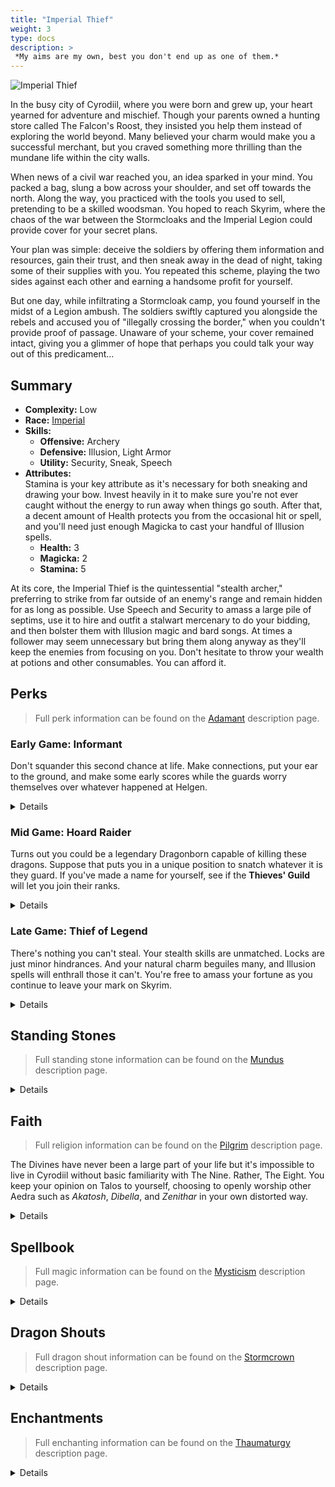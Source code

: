 ```yaml
---
title: "Imperial Thief"
weight: 3
type: docs
description: >
 *My aims are my own, best you don't end up as one of them.*
---
```


![Imperial Thief](/Pictures/sss/builds/imperial-thief.png)

In the busy city of Cyrodiil, where you were born and grew up, your heart yearned for adventure and mischief. Though your parents owned a hunting store called The Falcon's Roost, they insisted you help them instead of exploring the world beyond. Many believed your charm would make you a successful merchant, but you craved something more thrilling than the mundane life within the city walls.

When news of a civil war reached you, an idea sparked in your mind. You packed a bag, slung a bow across your shoulder, and set off towards the north. Along the way, you practiced with the tools you used to sell, pretending to be a skilled woodsman. You hoped to reach Skyrim, where the chaos of the war between the Stormcloaks and the Imperial Legion could provide cover for your secret plans.

Your plan was simple: deceive the soldiers by offering them information and resources, gain their trust, and then sneak away in the dead of night, taking some of their supplies with you. You repeated this scheme, playing the two sides against each other and earning a handsome profit for yourself.

But one day, while infiltrating a Stormcloak camp, you found yourself in the midst of a Legion ambush. The soldiers swiftly captured you alongside the rebels and accused you of "illegally crossing the border," when you couldn't provide proof of passage. Unaware of your scheme, your cover remained intact, giving you a glimmer of hope that perhaps you could talk your way out of this predicament...

## Summary

* **Complexity:** Low
* **Race:** [Imperial](## "Major Skill: Speech
Minor Skills: Block, Heavy Armor, One-handed, Restoration, Smithing
Red Diamond: Your Health, Magicka, and Stamina are increased by 25. You receive 10% better prices, and you find extra gold in your travels.")
* **Skills:**
  * **Offensive:** Archery
  * **Defensive:** Illusion, Light Armor
  * **Utility:** Security, Sneak, Speech
* **Attributes:**  
  Stamina is your key attribute as it's necessary for both sneaking and drawing your bow. Invest heavily in it to make sure you're not ever caught without the energy to run away when things go south. After that, a decent amount of Health protects you from the occasional hit or spell, and you'll need just enough Magicka to cast your handful of Illusion spells. 
  * **Health:** 3
  * **Magicka:** 2
  * **Stamina:** 5

At its core, the Imperial Thief is the quintessential "stealth archer," preferring to strike from far outside of an enemy's range and remain hidden for as long as possible. Use Speech and Security to amass a large pile of septims, use it to hire and outfit a stalwart mercenary to do your bidding, and then bolster them with Illusion magic and bard songs. At times a follower may seem unnecessary but bring them along anyway as they'll keep the enemies from focusing on you. Don't hesitate to throw your wealth at potions and other consumables. You can afford it.

## Perks

> Full perk information can be found on the [Adamant](https://www.nexusmods.com/skyrimspecialedition/mods/30191) description page.

### Early Game: Informant

Don't squander this second chance at life. Make connections, put your ear to the ground, and make some early scores while the guards worry themselves over whatever happened at Helgen.

<details>

#### Archery

*Your bow is your only source of direct damage. Shoot fast and shoot true.*

* **Marksman 1 (10):** Bows deal 25% more damage.
* **Eagle Eye 1 (20):** Bows have a 10% chance of dealing critical damage.
* **Quick Draw 1 (30):** You draw your bow 20% faster.

#### Illusion

*Experiment with Illusion when you can. The spells can get you out of sticky situations.*

* **Illusionist 1 (10):** Illusion spells cost 25% less Magicka.

#### Light Armor

*When all goes well you'll wonder why you even wear armor. But you'll be glad you have it when you're hit.*

* **Scout 1 (10):** Light armor is 25% more effective.
* **Agility 1 (20):** You gain 50% Stamina Regeneration when wearing a light armor chest piece.

#### Security

*A thief with no sleight of hand is a bad thief. Ply your trade at every opportunity.*

* **Collector 1 (10):** You are 25% better at lockpicking and pickpocketing. 

#### Sneak

*Being undetected will be your greatest ally. Never attempt a direct fight whenever possible.*

* **Agent 1 (10):** You are 25% harder to detect while sneaking.
* **Silent Casting (20):** Your spells are silent to others.

#### Speech

*You're in your element when talking to others. Keep your tongue as sharp as your arrows.*

* **Merchant 1 (10):** Buying and selling prices are 25% better.
* **Silver Tongue (20):** You are much more likely to succeed at persuasion and intimidation, and you can bribe guards to ignore crimes.

</details>

### Mid Game: Hoard Raider

Turns out you could be a legendary Dragonborn capable of killing these dragons. Suppose that puts you in a unique position to snatch whatever it is they guard. If you've made a name for yourself, see if the **Thieves' Guild** will let you join their ranks.

<details>

#### Archery

*Mobile archery is nice to have but your goal is single shot kills from the shadows.*

* **Power Shot (40):** Bows have a 50% chance to stagger enemies.
* **Grim Focus 1 (40):** Critical hits with bows deal three times damage.
* **Marksman 2 (50):** Bows deal 50% more damage.
* **Ranger (60):** You can move faster with a drawn bow.

#### Illusion

*With courage buffs lasting this long, never leave home alone.*

* **Captivating Presence 1 (20):** Your Illusion spells last 50% longer.
* **Guidance (30):** Courage spells last three times longer.
* **Indomitable Will 1 (40):** Your Illusion spells are 50% stronger.
* **Illusionist 2 (50):** Illusion spells cost 50% less Magicka.

#### Light Armor

*Here you'll snag two speed boosts which will help stealth mobility.*

* **Specialist 1 (30):** You receive a 25% armor bonus when wearing a light armor chest piece.
* **Unhindered (40):** Your armor weighs nothing and doesn’t slow you down while wearing a light armor chest piece.
* **Athletics 1 (40):** You move 10% faster when wearing a light armor chest piece.
* **Scout 2 (50):** Light armor is 50% more effective.

#### Security

*You've put in a lot of practice, now make the rewards worth the effort.*

* **Golden Touch (20):** You find more gold when opening chests and picking pockets.
* **Sleight of Hand 1 (30):** You are 50% more likely to succeed at pickpocketing while undetected.
* **Locksmith (40):** Your lockpicks start closer to the opening position. 
* **Collector 2 (50):** You are 50% better at lockpicking and pickpocketing. 

#### Sneak

*Stay hidden and hit harder when no one sees you coming.*

* **Deadly Aim 1 (30):** Sneak attacks with bows deal 50% extra damage.
* **Trespasser (30):** You no longer trigger traps, and you can execute a silent roll while sneaking.
* **Agent 2 (50):** You are 50% harder to detect while sneaking.

#### Speech

*Make it easier to offload your ill-gotten gains.*

* **Bard 1 (30):** Your bard songs are twice as strong.
* **Supply and Demand 1 (30):** Merchants have extra gold for bartering.
* **Black Market (40):** You can sell stolen items to any merchant.

</details>

### Late Game: Thief of Legend

There's nothing you can't steal. Your stealth skills are unmatched. Locks are just minor hindrances. And your natural charm beguiles many, and Illusion spells will enthrall those it can't. You're free to amass your fortune as you continue to leave your mark on Skyrim.

<details>

#### Archery

*Again, the goal is single shot kills when you have to kill. Mastery of this tree will help with that.*

* **Quick Draw 2 (70):** You draw your bow 40% faster.
* **Eagle Eye 2 (70):** Bows have a 20% chance of dealing critical damage.
* **Steady Hand (80):** Zooming in with a bow slows down time.
* **Grim Focus 2 (90):** Critical hits with bows deal five times damage.
* **Lethal Shot (100):** Your critical chance and critical damage with bows are doubled against enemies who fall below half Health.

#### Illusion

*Command won't grant buffs but you'll still be able to convince many to fight for you.*

* **Captivating Presence 2 (60):** Your Illusion spells last 100% longer.
* **Indomitable Will 2 (80):** Your Illusion spells are 100% stronger.

#### Light Armor

*Stamina regeneration is the name of the game here. Along with another speed boost.*

* **Adrenaline (60):** You move 20% faster when sprinting while wearing a light armor chest piece.
* **Agility 2 (60):** You gain 100% Stamina Regeneration when wearing a light armor chest piece.
* **Specialist 2 (70):** You receive a 50% armor bonus while wearing a light armor chest piece.
* **Endurance (80):** You spend 20% less Stamina when power attacking or drawing a bow when wearing a light armor chest piece.
* **Athletics 2 (90):** You move 20% faster while wearing three pieces of light armor.
* **Second Wind (100):** Your Stamina regenerates twice as fast when you fall below half Stamina when wearing a light armor chest piece.	

#### Security

*Literally strip your enemies of their defenses before the fight starts.*

* **Misdirection (80):** Your maximum chance to succeed at pickpocketing is increased to 100%.
* **Perfect Touch (100):** You can pickpocket equipped weapons, armor, and jewelry.

#### Sneak

*A substantial increase to both your sneak speed and sneak damage.*

* **Infiltrator (60):** You move 25% faster while sneaking.
* **Deadly Aim 2 (60):** Sneak attacks with bows deal 100% extra damage.

#### Speech

*Get the most out of your instruments. The lute is especially potent for buffing yourself.*

* **Minstrel (40):** Your bard songs last three times as long.
* **Merchant 2 (50):** Buying and selling prices are 50% better.
* **Bard 2 (60):** Your bard songs are twice as strong and grant an additional bonus to you and your allies.
* **Skald (80):** Your bard songs are twice as strong on your allies.
* **Investor (90):** You can invest in a shopkeeper’s business to increase their available gold.

</details>

## Standing Stones

> Full standing stone information can be found on the [Mundus](https://www.nexusmods.com/skyrimspecialedition/mods/33411) description page.

<details>

<img align="right" width="100" src="/Pictures/sss/builds/the-thief.webp">

#### The Thief (Guardian)

***Cheater's Luck:*** *Your Stamina is increased by 50, you move 10% faster, and you take 50% less damage from falling.*

Your Guardian Stone will be useful at every point of your adventure. Extra stamina and movement speed plays well into your stealth gameplay and, should situations really fall apart, you might be able to survive falls your pursuers cannot.

<img align="right" width="100" src="/Pictures/sss/builds/the-lover.webp">

#### The Lover

***Lover's Touch:*** *Your Stamina regenerates twice as fast, but you take 25% extra damage while power attacking, drawing a bow, or casting a spell.*

Once you have enough raw Stamina, regeneration becomes the higher priority. The downside to The Lover doesn't concern you much as all since you have no intention of taking damage while drawing your bow. Later in the game you may have plenty of regeneration from your Light Armor perks and will start to see little benefit here.

<img align="right" width="100" src="/Pictures/sss/builds/the-shadow.webp">

#### The Shadow

***Moonshadow:*** *You are 25% harder to detect while sneaking, and you deal 25% extra damage with sneak attacks and spells.*

It's no surprise that a sneakthief would find a home under the Shadow. This stone is especially useful in the early and mid-game where the 25% boost may be the deciding factor between being undetected and having your guts spilled. In the late game you'll still benefit from the boost to sneak attacks.

</details>

## Faith

> Full religion information can be found on the [Pilgrim](https://www.nexusmods.com/skyrimspecialedition/mods/54099) description page.

The Divines have never been a large part of your life but it's impossible to live in Cyrodiil without basic familiarity with The Nine. Rather, The Eight. You keep your opinion on Talos to yourself, choosing to openly worship other Aedra such as *Akatosh*, *Dibella*, and *Zenithar* in your own distorted way.

<details>

#### Akatosh

*You gain 10% more experience.*

You can't go wrong with the chief deity of your pantheon. The extra experience can be especially valuable for leveling Security as opportunities for theft can be difficult early on. You don't have to follow all five commandments all the time, right?

#### Dibella

*Your Stamina Regeneration is increased by 25%.*

You've always twisted the teachings of Dibella to suit your needs, but at the end of the day the Lady of Love, Beauty, Art, and Music encourages you to seek pleasure. Be sure to steal some beautiful artifacts during your travels and she'll keep you invigorated. 

#### Zenithar

*Your buying and selling prices are 10% better.*

Your love of coin naturally leads you to the God of Commerce. He does not support your deceit but praying to Zenithar will grant you deeper pockets nonetheless. Consider visiting a shrine before offloading your stash of gems.

</details>

## Spellbook

> Full magic information can be found on the [Mysticism](https://www.nexusmods.com/skyrimspecialedition/mods/27839) description page.

<details>

<img align="right" width="100" height="100" src="/Pictures/sss/builds/skill-illusion.webp">

### Illusion

Dabbling in Illusion offers the Thief many benefits. With *Calm* as a starting spell you'll be able to reset some bad situations immediately out of Helgen, and the following spells will continue to add to your toolkit.

* **Courage (Novice+):** *Nearby living allies receive 25 extra Health, Magicka, and Stamina for 120 seconds.*  
  If you don't have a follower, hire one with all the money you have. Then use this to buff them on top of your bard song.

* **Muffle (Apprentice+):** *You move silently for 30 seconds.*  
  If you don't have the enchantment on your boots this is the next best thing. Silent footsteps makes it even harder for enemies to find you, which keeps you alive.

* **Command (Adept+):** *Living targets up to level 15 are placed under your command for 30 seconds.*  
  Turning one enemy against their friends does wonders for thinning the herd. Just be careful when buffing a commanded foe as they'll eventually turn back against you.

</details>

## Dragon Shouts

> Full dragon shout information can be found on the [Stormcrown](https://www.nexusmods.com/skyrimspecialedition/mods/90659) description page.

<details>

#### Battle Fury<sup>DB</sup>
*Cooldown: 60/90/120 seconds*  

* **Raan:** *All nearby allies move and attack 10% faster for 60 seconds.*
* **Mir:** *All nearby allies move and attack 15% faster for 60 seconds.*
* **Shaan:** *All nearby allies move and attack 20% faster for 60 seconds.*
* **Meditation:** *Battle Fury increases the Armor Rating of all nearby allies by up to 150.*

Another buff to add on top of *Courage* and your bard song. Even better if you have more than one ally, but even with just a follower this can greatly improve their effectiveness in combat.

#### Become Ethereal
*Cooldown: 60/90/120 seconds*  

* **Feim:** *You become ethereal for 10 seconds.*
* **Zii:** *You become ethereal for 20 seconds.*
* **Gron:** *You become ethereal for 30 seconds.*
* **Meditation:** *Become Ethereal restores Health over time.*

If the action gets too hot, use this to guarantee some safety and reposition as needed. With meditation it can also be used to restore Health whenever you need.

#### Call Dragon
*Cooldown: 5/10/300 seconds*

* **Od:** *No effect.*
* **Ah:** *No effect.*
*  **Viing:** *Summons Odahviing.*

This is quite situational as you need to complete the main quest and it only works outdoors, but it's perfect for difficult fights such as ones against other dragons. An essential ally that lasts until the fight's over? Summon him, buff him up, and get out of his way.

</details>

## Enchantments

> Full enchanting information can be found on the [Thaumaturgy](https://www.nexusmods.com/skyrimspecialedition/mods/57138) description page.

<details>

#### Weapon

* **Burden:** *Reduces enemy Movement and Attack Speed by 25% for 30 seconds.*
* **Paralyze:** *Living targets up to level 40 have a 25% chance to be paralyzed for 10 seconds.*
* **Frost Damage:** *Deals 30 Frost damage to Health and Stamina.*

These are intended for the enemies that can survive your sneak attacks. There's nothing wrong with adding damage to your arrows and *Frost Damage* will reduce their stamina if not slow them. *Burden* provides a more reliable debuff to their ability to retaliate, whereas *Paralyze* is a chance at an even stronger disable.

#### Head

* **Fortify Archery:** *You deal 25% extra damage with ranged weapons.*
* **Fortify Illusion Cost:** *Your Illusion spells cost 25% less.*
* **Fortify Barter:** *You receive 20% better prices.*

A boost to your main source of damage is hard to ignore. Failing that, making your Illusion buffs cheaper may let you cast the next tier with less Magicka investment. Additionally, having a *Fortify Barter* cap while in town will let you squeeze a little more coin out of the merchants.

#### Chest

* **Resist Magic:** *Your Magic Resistance is increased by 25%.*
* **Fortify Health Regeneration:** *Your Health Regeneration is increased by 50%.*
* **Fortify Armor Rating:** *Your Armor Rating is increased by 100.*

This slot serves to bolster your defenses which, ideally, you don't need. Magic damage is always threatening so a chance to lessen that is valuable. You also lack natural Health Regeneration (though you can easily afford potions and food if that's), so that's also a worthwhile option. Lastly, Light Armor on its own may not get you to the armor soft-cap so you're welcome to boost that if you're worried about incoming physical attacks.

#### Gloves

* **Fortify Sneak Attacks:** *You deal 25% more damage with sneak attacks and spells.*
* **Fortify Security:** *You are 25% better at lockpicking and pickpocketing.*
* **Fortify Magicka Regeneration:** *Your Magicka Regeneration is increased by 50%.*

Empowering your sneak attacks is the clear winner here with *Fortify Security* being a clear 2nd place. If you don't have access to either, Magicka Regeneration is slightly useful if you find yourself casting often in combat.

#### Boots

* **Fortify Sneak:** *You are 25% better at sneaking.*
* **Muffle:** *You make 50% less noise while moving.*
* **Fortify Carry Weight:** *Your Carry Weight is increased by 50.*

Obvious choices for the thief. *Fortify Sneak* and *Muffle* will help keep you hidden, with the latter being an option if you don't want to use the Illusion spell. Additional Carry Weight helps you pick a place clean without being encumbered, if that's your style.

#### Necklace

* **Fortify Archery:** *You deal 25% extra damage with ranged weapons.*
* **Fortify Illusion Power:** *Your Illusion spells are 25% stronger.*
* **Fortify Illusion Duration:** *Your Illusion spells last 50% longer.*

If the boost to Archery is available, take it. Otherwise a boost to Illusion Power can stretch *Command* to influence higher level enemies, and Illusion Duration will make *Courage* last even longer. If you find a necklace with *Fortify Barter*, keep it handy for merchants.

#### Ring

* **Fortify Sneak Attacks:** *You deal 25% more damage with sneak attacks and spells.*
* **Fortify Sneak:** *You are 25% better at sneaking.*
* **Fortify Security:** *You are 25% better at lockpicking and pickpocketing.*

A very contested slot, you'll want to give priority to *Fortify Sneak Attacks*. The other options are nice icing on the cake but nothing trumps your desire to take enemies out of the equation with as few arrows as possible.

</details>